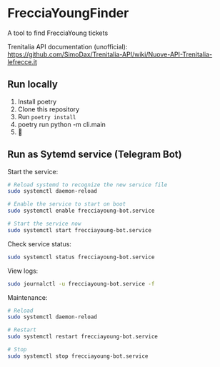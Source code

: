 # FrecciaYoungFinder


A tool to find FrecciaYoung tickets


Trenitalia API documentation (unofficial): https://github.com/SimoDax/Trenitalia-API/wiki/Nuove-API-Trenitalia-lefrecce.it

## Run locally

1. Install poetry
2. Clone this repository
3. Run `poetry install`
4. poetry run python -m cli.main
5. 🎉

## Run as Sytemd service (Telegram Bot)

Start the service: 

```bash
# Reload systemd to recognize the new service file
sudo systemctl daemon-reload

# Enable the service to start on boot
sudo systemctl enable frecciayoung-bot.service

# Start the service now
sudo systemctl start frecciayoung-bot.service
```

Check service status:

```bash
sudo systemctl status frecciayoung-bot.service
```

View logs:

```bash
sudo journalctl -u frecciayoung-bot.service -f
```

Maintenance:

```bash
# Reload
sudo systemctl daemon-reload

# Restart
sudo systemctl restart frecciayoung-bot.service

# Stop
sudo systemctl stop frecciayoung-bot.service
```